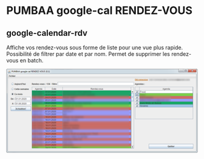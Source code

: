 # PUMBAA google-cal RENDEZ-VOUS
## google-calendar-rdv
Affiche vos rendez-vous sous forme de liste pour une vue plus rapide.
Possibilité de filtrer par date et par nom.
Permet de supprimer les rendez-vous en batch.

![Alt text](./screenshots/screenshot_01.png?raw=true "GUI 1")